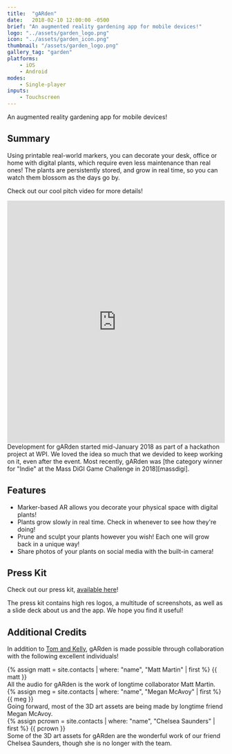 ```yaml
---
title:  "gARden"
date:   2018-02-10 12:00:00 -0500
brief: "An augmented reality gardening app for mobile devices!"
logo: "../assets/garden_logo.png"
icon: "../assets/garden_icon.png"
thumbnail: "/assets/garden_logo.png"
gallery_tag: "garden"
platforms: 
    - iOS 
    - Android
modes: 
    - Single-player
inputs:
    - Touchscreen
---
```


An augmented reality gardening app for mobile devices!
<!--more-->
## Summary

Using printable real-world markers, you can decorate your desk, office or home with digital plants, which require even less maintenance than real ones! The plants are persistently stored, and grow in real time, so you can watch them blossom as the days go by. 

Check out our cool pitch video for more details!

<iframe width="100%" height="560" src="https://www.youtube.com/embed/r6fwPkCOyX8" frameborder="0" allow="accelerometer; autoplay; encrypted-media; gyroscope; picture-in-picture" allowfullscreen></iframe>
<br>
Development for gARden started mid-January 2018 as part of a hackathon project at WPI. We loved the idea so much that we devided to keep working on it, even after the event. Most recently, gARden was [the category winner for "Indie" at the Mass DiGI Game Challenge in 2018][massdigi].

## Features

<ul>
    <li>Marker-based AR allows you decorate your physical space with digital plants!</li>
    <li>Plants grow slowly in real time. Check in whenever to see how they're doing!</li>
    <li>Prune and sculpt your plants however you wish! Each one will grow back in a unique way!</li>
    <li>Share photos of your plants on social media with the built-in camera!</li>
</ul>

## Press Kit

Check out our press kit, [available here][presskit]!

The press kit contains high res logos, a multitude of screenshots, as well as a slide deck about us and the app. We hope you find it useful!

## Additional Credits

In addition to [Tom and Kelly][contact], gARden is made possible through collaboration with the following excellent individuals!


<div class="contact">
{% assign matt = site.contacts | where: "name", "Matt Martin" | first %}
{{ matt }}
</div>
All the audio for gARden is the work of longtime collaborator Matt Martin.


<div class="contact">
{% assign meg = site.contacts | where: "name", "Megan McAvoy" | first %}
{{ meg }}
</div>
Going forward, most of the 3D art assets are being made by longtime friend Megan McAvoy.


<div class="contact">
{% assign pcrown = site.contacts | where: "name", "Chelsea Saunders" | first %}
{{ pcrown }}
</div>
Some of the 3D art assets for gARden are the wonderful work of our friend Chelsea Saunders, though she is no longer with the team.

[massdigi]: ../articles/2018-03-03-mass-digi
[contact]: ../about
[presskit]: ../assets/press/gARden_presskit.zip
